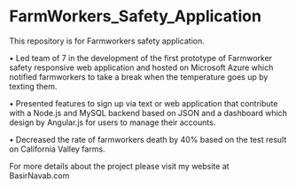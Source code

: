 # FarmWorkers_Safety_Application
This repository is for Farmworkers safety application. 

• Led team of 7 in the development of the first prototype of Farmworker safety responsive web application and hosted on Microsoft Azure which notified farmworkers to take a break when the temperature goes up by texting them.


• Presented features to sign up via text or web application that contribute with a Node.js and MySQL backend based on JSON and a dashboard which design by Angular.js for users to manage their accounts.


• Decreased the rate of farmworkers death by 40% based on the test result on California Valley farms. 

For more details about the project please visit my website at BasirNavab.com
